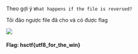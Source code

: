 Theo gợi ý `What happens if the file is reversed?`

Tôi đảo ngược file đã cho và có được flag

![](https://i.imgur.com/gZjrcRd.png)

#### Flag: hsctf{utf8_for_the_win}

